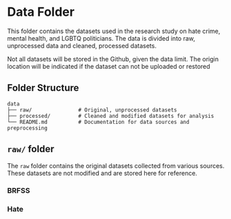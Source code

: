 # Data Folder

This folder contains the datasets used in the research study on hate crime, mental health, and LGBTQ politicians. The data is divided into raw, unprocessed data and cleaned, processed datasets.

Not all datasets will be stored in the Github, given the data limit. The origin location will be indicated if the dataset can not be uploaded or restored

## Folder Structure
```
data
├── raw/               # Original, unprocessed datasets
├── processed/         # Cleaned and modified datasets for analysis
└── README.md          # Documentation for data sources and preprocessing
```

## `raw/` folder
The `raw` folder contains the original datasets collected from various sources. These datasets are not modified and are stored here for reference.
### BRFSS
### Hate